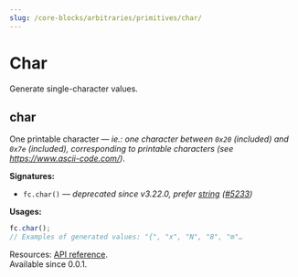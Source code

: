 ```yaml
---
slug: /core-blocks/arbitraries/primitives/char/
---
```


# Char

Generate single-character values.

## char

One printable character — _ie.: one character between `0x20` (included) and `0x7e` (included), corresponding to printable characters (see https://www.ascii-code.com/)_.

**Signatures:**

- `fc.char()` — _deprecated since v3.22.0, prefer [string](https://fast-check.dev/docs/core-blocks/arbitraries/primitives/string/#string-1) ([#5233](https://github.com/dubzzz/fast-check/pull/5233))_

**Usages:**

```js
fc.char();
// Examples of generated values: "{", "x", "N", "8", "m"…
```

Resources: [API reference](https://fast-check.dev/api-reference/functions/char.html).  
Available since 0.0.1.
